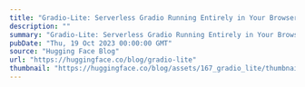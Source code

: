 ```yaml
---
title: "Gradio-Lite: Serverless Gradio Running Entirely in Your Browser"
description: ""
summary: "Gradio-Lite: Serverless Gradio Running Entirely in Your Browser Gradio is a popular Python library f..."
pubDate: "Thu, 19 Oct 2023 00:00:00 GMT"
source: "Hugging Face Blog"
url: "https://huggingface.co/blog/gradio-lite"
thumbnail: "https://huggingface.co/blog/assets/167_gradio_lite/thumbnail.png"
---
```


